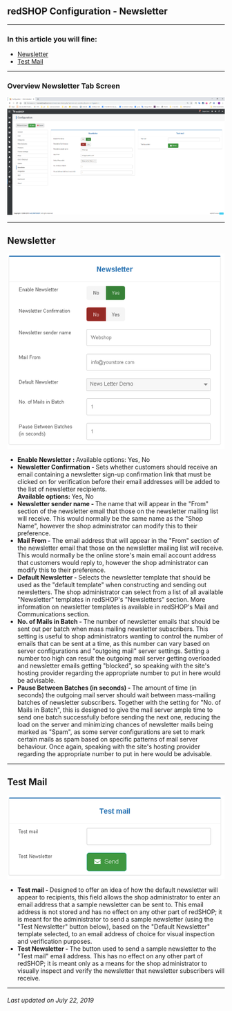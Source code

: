 ## redSHOP Configuration - Newsletter

<hr>

### In this article you will fine:

<ul>
<li><a href="#newsletter">Newsletter</a>
<li><a href="#test">Test Mail</a>
</ul>

<hr>

### Overview Newsletter Tab Screen

<img src="./manual/en-US/chapters/global-configuration/img/img60.png" class="example"/>

<hr>

<!-- Newsletter -->
<h2 id="newsletter">Newsletter</h2>

<img src="./manual/en-US/chapters/global-configuration/img/img61.png" class="example"/>

<ul>
<li><b>Enable Newsletter : </b>Available options: Yes, No

<li><b>Newsletter Confirmation - </b>Sets whether customers should receive an email containing a newsletter sign-up confirmation link that must be clicked on for verification before their email addresses will be added to the list of newsletter recipients. 
<br><b>Available options: </b>Yes, No

<li><b>Newsletter sender name - </b>The name that will appear in the "From" section of the newsletter email that those on the newsletter mailing list will receive. This would normally be the same name as the "Shop Name", however the shop administrator can modify this to their preference.

<li><b>Mail From - </b>The email address that will appear in the "From" section of the newsletter email that those on the newsletter mailing list will receive. This would normally be the online store's main email account address that customers would reply to, however the shop administrator can modify this to their preference.

<li><b>Default Newsletter - </b>Selects the newsletter template that should be used as the "default template" when constructing and sending out newsletters. The shop administrator can select from a list of all available "Newsletter" templates in redSHOP's "Newsletters" section. More information on newsletter templates is available in redSHOP's Mail and Communications section.

<li><b>No. of Mails in Batch - </b>The number of newsletter emails that should be sent out per batch when mass mailing newsletter subscribers. This setting is useful to shop administrators wanting to control the number of emails that can be sent at a time, as this number can vary based on server configurations and "outgoing mail" server settings. Setting a number too high can result the outgoing mail server getting overloaded and newsletter emails getting "blocked", so speaking with the site's hosting provider regarding the appropriate number to put in here would be advisable.

<li><b>Pause Between Batches (in seconds) - </b>The amount of time (in seconds) the outgoing mail server should wait between mass-mailing batches of newsletter subscribers. Together with the setting for "No. of Mails in Batch", this is designed to give the mail server ample time to send one batch successfully before sending the next one, reducing the load on the server and minimizing chances of newsletter mails being marked as "Spam", as some server configurations are set to mark certain mails as spam based on specific patterns of mail server behaviour. Once again, speaking with the site's hosting provider regarding the appropriate number to put in here would be advisable.
</ul>

<hr>

<!-- Test Mail -->
<h2 id="test">Test Mail</h2>

<img src="./manual/en-US/chapters/global-configuration/img/img62.png" class="example"/>

<ul>
<li><b>Test mail - </b>Designed to offer an idea of how the default newsletter will appear to recipients, this field allows the shop administrator to enter an email address that a sample newsletter can be sent to. This email address is not stored and has no effect on any other part of redSHOP; it is meant for the administrator to send a sample newsletter (using the "Test Newsletter" button below), based on the "Default Newsletter" template selected, to an email address of choice for visual inspection and verification purposes.

<li><b>Test Newsletter - </b>The button used to send a sample newsletter to the "Test mail" email address. This has no effect on any other part of redSHOP; it is meant only as a means for the shop administrator to visually inspect and verify the newsletter that newsletter subscribers will receive.
</ul>

<hr>

<h6>Last updated on July 22, 2019</h6>